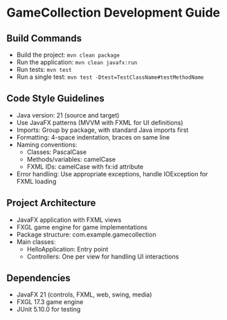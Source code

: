 # GameCollection Development Guide

## Build Commands
- Build the project: `mvn clean package`
- Run the application: `mvn clean javafx:run`
- Run tests: `mvn test`
- Run a single test: `mvn test -Dtest=TestClassName#testMethodName`

## Code Style Guidelines
- Java version: 21 (source and target)
- Use JavaFX patterns (MVVM with FXML for UI definitions)
- Imports: Group by package, with standard Java imports first
- Formatting: 4-space indentation, braces on same line
- Naming conventions:
  - Classes: PascalCase
  - Methods/variables: camelCase
  - FXML IDs: camelCase with fx:id attribute
- Error handling: Use appropriate exceptions, handle IOException for FXML loading

## Project Architecture
- JavaFX application with FXML views
- FXGL game engine for game implementations
- Package structure: com.example.gamecollection
- Main classes:
  - HelloApplication: Entry point
  - Controllers: One per view for handling UI interactions

## Dependencies
- JavaFX 21 (controls, FXML, web, swing, media)
- FXGL 17.3 game engine
- JUnit 5.10.0 for testing